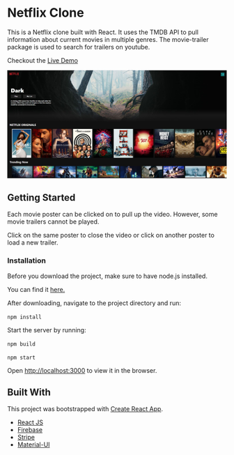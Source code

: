 # Netflix Clone

This is a Netflix clone built with React. It uses the TMDB API to pull information about current movies in multiple genres. The movie-trailer package is used to search for trailers on youtube. 

Checkout the [Live Demo](https://netflix-clone-an.web.app/)

![Homepage](images/home.JPG)

## Getting Started

Each movie poster can be clicked on to pull up the video. However, some movie trailers cannot be played. 

Click on the same poster to close the video or click on another poster to load a new trailer.

### Installation
Before you download the project, make sure to have node.js installed. 

You can find it [here.](https://nodejs.org/en/download/)

After downloading, navigate to the project directory and run:

`npm install`

Start the server by running:

`npm build`

`npm start`

Open [http://localhost:3000](http://localhost:3000) to view it in the browser.

## Built With

This project was bootstrapped with [Create React App](https://github.com/facebook/create-react-app).

* [React JS](https://reactjs.org/)
* [Firebase](https://firebase.google.com/)
* [Stripe](https://stripe.com/)
* [Material-UI](https://material-ui.com/)
